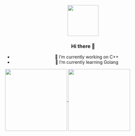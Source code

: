 <div id="header" align="center">
  <img src="https://media.giphy.com/media/M9gbBd9nbDrOTu1Mqx/giphy.gif" width="100"/>
  
  ### Hi there 👋
- 🔭 I’m currently working on C++
- 🌱 I’m currently learning Golang
</div>

<a href="https://github.com/nguditi/github-readme-stats">
  <img height=200 align="center" src="https://github-readme-stats.vercel.app/api?username=nguditi&show_icons=true&theme=dracula&rank_icon=github" />
</a>

<a href="https://github.com/nguditi/github-readme-stats">
  <img height=200 align="center" src="https://github-readme-stats.vercel.app/api/top-langs?username=nguditi&layout=compact&langs_count=8&card_width=320&hide=html,css&theme=dracula" />
</a>
